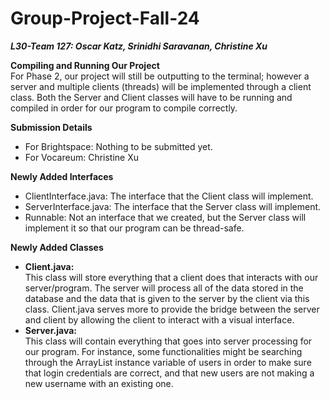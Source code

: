 # Group-Project-Fall-24 <br />
_**L30-Team 127: Oscar Katz, Srinidhi Saravanan, Christine Xu**_

**Compiling and Running Our Project** <br />
For Phase 2, our project will still be outputting to the terminal; however a server and multiple clients (threads) will be implemented through a client class. Both the Server and Client classes will have to be running and compiled in order for our program to compile correctly. 

**Submission Details** <br />
- For Brightspace: Nothing to be submitted yet.
- For Vocareum: Christine Xu

**Newly Added Interfaces** <br />
- ClientInterface.java: The interface that the Client class will implement.
- ServerInterface.java: The interface that the Server class will implement.
- Runnable: Not an interface that we created, but the Server class will implement it so that our program can be thread-safe.

**Newly Added Classes** <br />
- **Client.java:** <br />
This class will store everything that a client does that interacts with our server/program. The server will process all of the data stored in the database and the data that is given to the server by the client via this class. Client.java serves more to provide the bridge between the server and client by allowing the client to interact with a visual interface. 
- **Server.java:** <br />
This class will contain everything that goes into server processing for our program. For instance, some functionalities might be searching through the ArrayList instance variable of users in order to make sure that login credentials are correct, and that new users are not making a new username with an existing one. 
